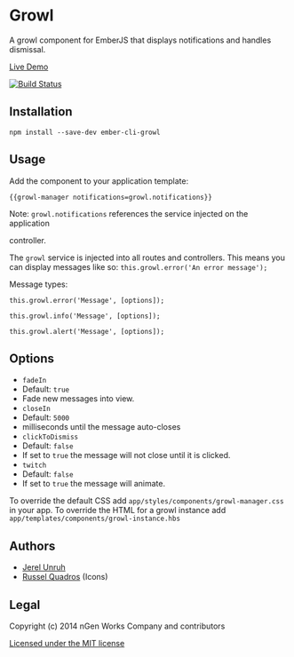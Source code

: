 # Growl

A growl component for EmberJS that displays notifications and handles dismissal.

[Live Demo](http://growl.jerel.co/)

[![Build Status](https://travis-ci.org/ngenworks/ember-cli-growl.svg?branch=master)](https://travis-ci.org/ngenworks/ember-cli-growl)

## Installation

`npm install --save-dev ember-cli-growl`

## Usage

Add the component to your application template:

    {{growl-manager notifications=growl.notifications}}

Note: `growl.notifications` references the service injected on the application

controller.

The `growl` service is injected into all routes and controllers. This means
you can display messages like so: `this.growl.error('An error message');`

Message types:

    this.growl.error('Message', [options]);

    this.growl.info('Message', [options]);

    this.growl.alert('Message', [options]);

## Options

* `fadeIn`
 * Default: `true`
 * Fade new messages into view.
* `closeIn`
 * Default: `5000`
 * milliseconds until the message auto-closes
* `clickToDismiss`
 * Default: `false`
 * If set to `true` the message will not close until it is clicked.
* `twitch`
 * Default: `false`
 * If set to `true` the message will animate.

To override the default CSS add `app/styles/components/growl-manager.css` in your app. To override the HTML for a growl instance add `app/templates/components/growl-instance.hbs`

## Authors

* [Jerel Unruh](http://twitter.com/jerelunruh/)
* [Russel Quadros](https://dribbble.com/russelq) (Icons)

## Legal

Copyright (c) 2014 nGen Works Company and contributors

[Licensed under the MIT license](http://www.opensource.org/licenses/mit-license.php)

